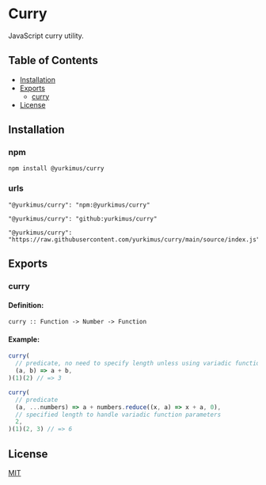 # Curry

JavaScript curry utility.

## Table of Contents

- [Installation](#installation)
- [Exports](#exports)
  - [curry](#curry)
- [License](#license)

## Installation

### npm

```
npm install @yurkimus/curry
```

### urls

```
"@yurkimus/curry": "npm:@yurkimus/curry"
```

```
"@yurkimus/curry": "github:yurkimus/curry"
```

```
"@yurkimus/curry": "https://raw.githubusercontent.com/yurkimus/curry/main/source/index.js"
```

## Exports

### curry

#### Definition:

```
curry :: Function -> Number -> Function
```

#### Example:

```javascript
curry(
  // predicate, no need to specify length unless using variadic function parameters
  (a, b) => a + b,
)(1)(2) // => 3

curry(
  // predicate
  (a, ...numbers) => a + numbers.reduce((x, a) => x + a, 0),
  // specified length to handle variadic function parameters
  2,
)(1)(2, 3) // => 6
```

## License

[MIT](LICENSE)
